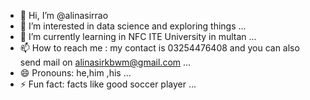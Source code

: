 - 👋 Hi, I’m @alinasirrao
- 👀 I’m interested in data science and exploring things ...
- 🌱 I’m currently learning in NFC ITE University in multan  ...
- 📫 How to reach me : my contact is 03254476408 and you can also send mail on alinasirkbwm@gmail.com ...
- 😄 Pronouns: he,him ,his  ...
- ⚡ Fun fact: facts like good soccer player ...

<!---
alinasirrao/alinasirrao is a ✨ special ✨ repository because its `README.md` (this file) appears on your GitHub profile.
You can click the Preview link to take a look at your changes.
--->
